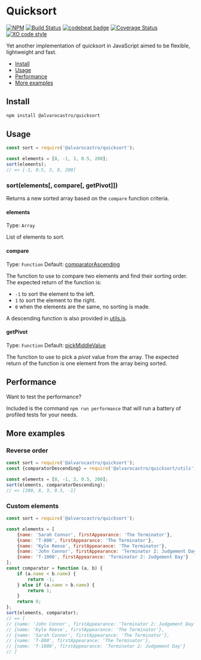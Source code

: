 # Quicksort
[![NPM](https://img.shields.io/npm/v/@alvarocastro/quicksort.svg)](https://www.npmjs.com/package/@alvarocastro/quicksort)
[![Build Status](https://travis-ci.org/alvarocastro/quicksort.svg?branch=master)](https://travis-ci.org/alvarocastro/quicksort)
[![codebeat badge](https://codebeat.co/badges/155a70c2-4faa-4adc-b4fd-228fd86f3e43)](https://codebeat.co/projects/github-com-alvarocastro-quicksort-master)
[![Coverage Status](https://coveralls.io/repos/github/alvarocastro/quicksort/badge.svg?branch=master)](https://coveralls.io/github/alvarocastro/quicksort?branch=master)
[![XO code style](https://img.shields.io/badge/code_style-XO-5ed9c7.svg)](https://github.com/xojs/xo)

Yet another implementation of quicksort in JavaScript aimed to be flexible, lightweight and fast.

- [Install](#install)
- [Usage](#usage)
- [Performance](#performance)
- [More examples](#more-examples)

## Install

```bash
npm install @alvarocastro/quicksort
```

## Usage

```js
const sort = require('@alvarocastro/quicksort');

const elements = [8, -1, 3, 0.5, 200];
sort(elements);
// => [-1, 0.5, 3, 8, 200]
```

### sort(elements[, compare[, getPivot]])

Returns a new sorted array based on the `compare` function criteria.

#### elements

Type: `Array`

List of elements to sort.

#### compare

Type: `Function`
Default: [comparatorAscending](utils.js#L2)

The function to use to compare two elements and find their sorting order.
The expected return of the function is:
* `-1` to sort the element to the left.
* `1` to sort the element to the right.
* `0` when the elements are the same, no sorting is made.

A descending function is also provided in [utils.js](utils.js).

#### getPivot

Type: `Function`
Default: [pickMiddleValue](utils.js#L20)

The function to use to pick a _pivot_ value from the array.
The expected return of the function is one element from the array being sorted.

## Performance

Want to test the performance?

Included is the command `npm run performance` that will run a battery of profiled tests for your needs.

## More examples

### Reverse order

```js
const sort = require('@alvarocastro/quicksort');
const {comparatorDescending} = require('@alvarocastro/quicksort/utils');

const elements = [8, -1, 3, 0.5, 200];
sort(elements, comparatorDescending);
// => [200, 8, 3, 0.5, -1]
```

### Custom elements

```js
const sort = require('@alvarocastro/quicksort');

const elements = [
	{name: 'Sarah Connor', firstAppearance: 'The Terminator'},
	{name: 'T-800', firstAppearance: 'The Terminator'},
	{name: 'Kyle Reese', firstAppearance: 'The Terminator'},
	{name: 'John Connor', firstAppearance: 'Terminator 2: Judgement Day'},
	{name: 'T-1000', firstAppearance: 'Terminator 2: Judgement Day'}
];
const comparator = function (a, b) {
	if (a.name < b.name) {
		return -1;
	} else if (a.name > b.name) {
		return 1;
	}
	return 0;
};
sort(elements, comparator);
// => [
// {name: 'John Connor', firstAppearance: 'Terminator 2: Judgement Day'},
// {name: 'Kyle Reese', firstAppearance: 'The Terminator'},
// {name: 'Sarah Connor', firstAppearance: 'The Terminator'},
// {name: 'T-800', firstAppearance: 'The Terminator'},
// {name: 'T-1000', firstAppearance: 'Terminator 2: Judgement Day'}
// ]
```
